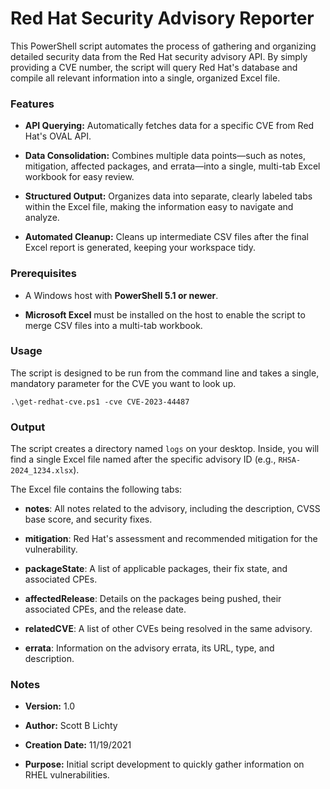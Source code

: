 # Red Hat Security Advisory Reporter

This PowerShell script automates the process of gathering and organizing detailed security data from the Red Hat security advisory API. By simply providing a CVE number, the script will query Red Hat's database and compile all relevant information into a single, organized Excel file.

### Features

* **API Querying:** Automatically fetches data for a specific CVE from Red Hat's OVAL API.

* **Data Consolidation:** Combines multiple data points—such as notes, mitigation, affected packages, and errata—into a single, multi-tab Excel workbook for easy review.

* **Structured Output:** Organizes data into separate, clearly labeled tabs within the Excel file, making the information easy to navigate and analyze.

* **Automated Cleanup:** Cleans up intermediate CSV files after the final Excel report is generated, keeping your workspace tidy.

### Prerequisites

* A Windows host with **PowerShell 5.1 or newer**.

* **Microsoft Excel** must be installed on the host to enable the script to merge CSV files into a multi-tab workbook.

### Usage

The script is designed to be run from the command line and takes a single, mandatory parameter for the CVE you want to look up.

```
.\get-redhat-cve.ps1 -cve CVE-2023-44487
```

### Output

The script creates a directory named `logs` on your desktop. Inside, you will find a single Excel file named after the specific advisory ID (e.g., `RHSA-2024_1234.xlsx`).

The Excel file contains the following tabs:

* **notes**: All notes related to the advisory, including the description, CVSS base score, and security fixes.

* **mitigation**: Red Hat's assessment and recommended mitigation for the vulnerability.

* **packageState**: A list of applicable packages, their fix state, and associated CPEs.

* **affectedRelease**: Details on the packages being pushed, their associated CPEs, and the release date.

* **relatedCVE**: A list of other CVEs being resolved in the same advisory.

* **errata**: Information on the advisory errata, its URL, type, and description.

### Notes

* **Version:** 1.0

* **Author:** Scott B Lichty

* **Creation Date:** 11/19/2021

* **Purpose:** Initial script development to quickly gather information on RHEL vulnerabilities.
